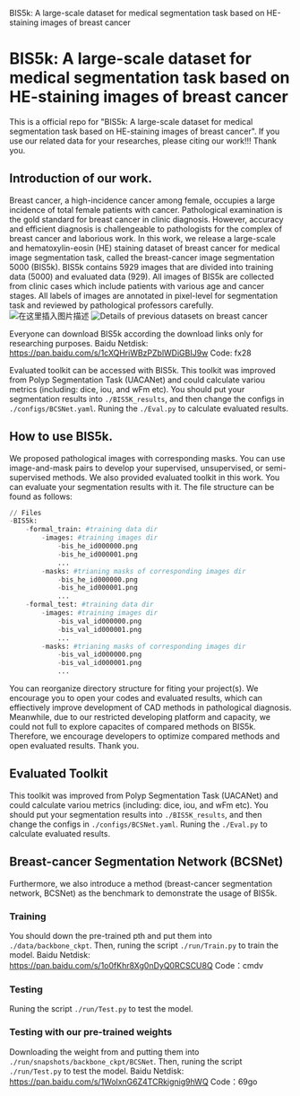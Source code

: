 ﻿BIS5k: A large-scale dataset for medical segmentation task based on HE-staining images of breast cancer

# BIS5k: A large-scale dataset for medical segmentation task based on HE-staining images of breast cancer

This is a official repo for "BIS5k: A large-scale dataset for medical segmentation task based on HE-staining images of breast cancer". If you use our related data for your researches,  please citing our work!!! Thank you.

## Introduction of our work.
Breast cancer, a high-incidence cancer among female, occupies a large incidence of total female patients with cancer. Pathological examination is the gold standard for breast cancer in clinic diagnosis. However, accuracy and efficient diagnosis is challengeable to pathologists for the complex of breast cancer and laborious work. 
In this work, we release a large-scale and hematoxylin-eosin (HE) staining  dataset of breast cancer for medical image segmentation task, called the breast-cancer image segmentation 5000 (BIS5k). BIS5k contains 5929 images that are divided into training data (5000) and evaluated data (929). All images of BIS5k are collected from clinic cases which include patients with various age and cancer stages. All labels of images are annotated in pixel-level for segmentation task and reviewed by pathological professors carefully. 
![在这里插入图片描述](https://img-blog.csdnimg.cn/direct/981cea92614e48f29f8539919b860d82.png)
![Details of previous datasets on breast cancer](https://img-blog.csdnimg.cn/direct/0bbe23bfefc84bd3bd1fd9a2520c500c.png)

Everyone can download BIS5k according the download links only for researching purposes.
Baidu Netdisk: https://pan.baidu.com/s/1cXQHriWBzPZblWDiGBIJ9w
Code: fx28
 
Evaluated toolkit can be accessed with BIS5k.
This toolkit was improved from Polyp Segmentation Task (UACANet) and could calculate variou metrics (including: dice, iou, and wFm etc). You should put your segmentation results into `./BIS5K_results`, and then change the configs in `./configs/BCSNet.yaml`. Runing the `./Eval.py` to calculate evaluated results.

## How to use BIS5k.
We proposed pathological images with corresponding masks. You can use image-and-mask pairs to develop your supervised, unsupervised, or semi-supervised methods. We also provided evaluated toolkit in this work. You can evaluate your segmentation results with it. The file structure can be found as follows:
```python
// Files
-BIS5k:
    -formal_train: #training data dir
    	-images: #training images dir
    		-bis_he_id000000.png
    		-bis_he_id000001.png
    		...
    	-masks: #trianing masks of corresponding images dir
    	    -bis_he_id000000.png
    		-bis_he_id000001.png
    		...
    -formal_test: #training data dir
    	-images: #training images dir
    		-bis_val_id000000.png
    		-bis_val_id000001.png
    		...
    	-masks: #trianing masks of corresponding images dir
    	    -bis_val_id000000.png
    		-bis_val_id000001.png
    		...
```
You can reorganize directory structure for fiting your project(s).
We encourage you to open your codes and evaluated results, which can effiectively improve development of CAD methods in pathological diagnosis. Meanwhile, due to our restricted developing platform and capacity, we could not full to explore capacites of compared methods on BIS5k. Therefore, we encourage developers to optimize compared methods and open evaluated results. Thank you.
## Evaluated Toolkit
This toolkit was improved from Polyp Segmentation Task (UACANet) and could calculate variou metrics (including: dice, iou, and wFm etc). You should put your segmentation results into `./BIS5K_results`, and then change the configs in `./configs/BCSNet.yaml`. Runing the `./Eval.py` to calculate evaluated results.

## Breast-cancer Segmentation Network (BCSNet)
Furthermore, we also introduce a method (breast-cancer segmentation network, BCSNet) as the benchmark to demonstrate the usage of BIS5k. 

### Training
You should down the pre-trained pth and put them into  `./data/backbone_ckpt`. Then, runing the script `./run/Train.py` to train the model.
Baidu Netdisk: https://pan.baidu.com/s/1o0fKhr8Xg0nDyQ0RCSCU8Q 
Code：cmdv 

### Testing
Runing the script `./run/Test.py` to test the model.

### Testing with our pre-trained weights
Downloading the weight from and putting them into `./run/snapshots/backbone_ckpt/BCSNet`. Then, runing the script `./run/Test.py` to test the model.
Baidu Netdisk: https://pan.baidu.com/s/1WolxnG6Z4TCRkignig9hWQ 
Code：69go
